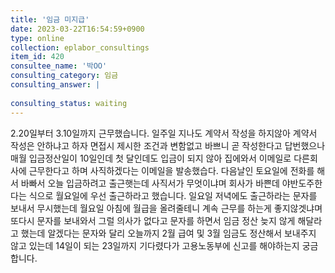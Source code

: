 ```yaml
---
title: '임금 미지급'
date: 2023-03-22T16:54:59+0900
type: online
collection: eplabor_consultings
item_id: 420
consultee_name: '박OO'
consulting_category: 임금
consulting_answer: |
    
consulting_status: waiting
---
```


2.20일부터 3.10일까지 근무했습니다. 일주일 지나도 계약서 작성을 하지않아 계약서 작성은 안하냐고 하자 면접시 제시한 조건과 변함없고 바쁘니 곧 작성한다고 답번했으나 매월 입금정산일이 10일인데 첫 달인데도 입금이 되지 않아 집에와서 이메일로 다른회사에 근무한다고 하며 사직하겠다는 이메일을 발송했습다. 다음날인 토요일에 전화를 해서 바빠서 오늘 입금하려고 출근햇는데 사직서가 무엇이냐며 회사가 바쁜데 야반도주한다는 식으로 월요일에 우선 출근하라고 했습니다. 일요일 저녁에도 출근하라는 문자를
보내서 무시했는데 월요일 아침에 월급을 올려줄테니 계속 근무를 하는게 좋지않겟냐며 또다시 문자를 보내와서 그럴 의사가 없다고 문자를 하면서 임금 정산 늦지 않게 해달라고 했는데 알겠다는 문자와 달리 오늘까지 2월 급여 및 3월 임금도 정산해서 보내주지 않고 있는데 14일이 되는 23일까지 기다렸다가 고용노동부에 신고를 해야하는지 궁금합니다.
